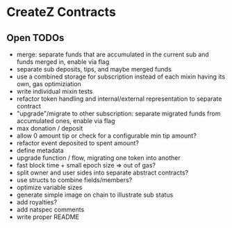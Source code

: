 # CreateZ Contracts

## Open TODOs

- merge: separate funds that are accumulated in the current sub and funds merged in, enable via flag
- separate sub deposits, tips, and maybe merged funds
- use a combined storage for subscription instead of each mixin having its own, gas optimiziation
- write individual mixin tests
- refactor token handling and internal/external representation to separate contract
- "upgrade"/migrate to other subscription: separate migrated funds from accumulated ones, enable via flag
- max donation / deposit
- allow 0 amount tip or check for a configurable min tip amount?
- refactor event deposited to spent amount?
- define metadata
- upgrade function / flow, migrating one token into another
- fast block time + small epoch size => out of gas?
- split owner and user sides into separate abstract contracts?
- use structs to combine fields/members?
- optimize variable sizes
- generate simple image on chain to illustrate sub status
- add royalties?
- add natspec comments
- write proper README
